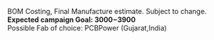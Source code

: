 BOM Costing, Final Manufacture estimate.   Subject to change. 
<br>
<b>Expected campaign Goal: $3000-$3900 </b>
<br>
Possible Fab of choice: PCBPower (Gujarat,India)
